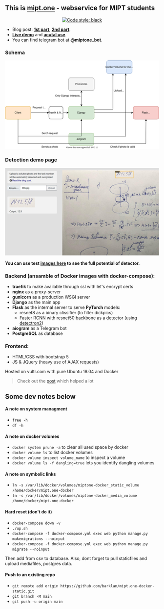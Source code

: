 ## This is [**mipt.one**](https://mipt.one/) - webservice for MIPT students

<p align="center">
<a href="https://github.com/psf/black"><img alt="Code style: black" src="https://img.shields.io/badge/code%20style-black-000000.svg"></a>
</p>

- Blog post: **[1st part](https://barklan.github.io/2021/01/20/detectron2-train/)**, **[2nd part](https://barklan.github.io/2021/01/22/deploying-dl-models/)**. 
- **[Live demo](https://mipt.one/detection/)** and **[acutal use](https://mipt.one/physics/)**.
- You can find telegram bot at **[@miptone_bot](https://t.me/miptone_bot)**.

### Schema

![schema](readme_img/dl_deployment.svg)

### Detection demo page

[![demo](readme_img/demo.jpg)](https://mipt.one/detection/)

**You can use test [images here](https://github.com/barklan/mipt.one-docker/tree/main/readme_img) to see the full potential of detector.**

### Backend (ansamble of Docker images with docker-compose):
 - **traefik** to make available through ssl with let's encrypt certs
 - **nginx** as a proxy-server
 - **gunicorn** as a production WSGI server
 - **Django** as the main app
 - **Flask** as the internal server to serve **PyTorch** models:
    - resnet8 as a binary clissifier (to filter dickpics)
    - Faster RCNN with resnet50 backbone as a detector (using [detectron2](https://github.com/facebookresearch/detectron2))
 - **aiogram** as a Telegram bot
 - **PostgreSQL** as database
 
### Frontend:
 - HTML/CSS with bootstrap 5
 - JS & JQuery (heavy use of AJAX requests)

Hosted on vultr.com with pure Ubuntu 18.04 and Docker

> Check out the [post](https://testdriven.io/dockerizing-django-with-postgres-gunicorn-and-nginx) which helped a lot

## Some dev notes below

#### A note on system managment

- `free -h`
- `df -h`

#### A note on docker volumes

- `docker system prune -a` to clear all used space by docker
- `docker volume ls` to list docker volumes
- `docker volume inspect volume_name` to inspect a volume
- `docker volume ls -f dangling=true` lets you identify dangling volumes

#### A note on symbolic links

- `ln -s /var/lib/docker/volumes/miptone-docker_static_volume /home/docker/mipt.one-docker`
- `ln -s /var/lib/docker/volumes/miptone-docker_media_volume /home/docker/mipt.one-docker`

#### Hard reset (don't do it)

- `docker-compose down -v`
- `./up.sh`
- `docker-compose -f docker-compose.yml exec web python manage.py makemigrations --noinput`
- `docker-compose -f docker-compose.yml exec web python manage.py migrate --noinput`

Then add from csv to database. Also, dont forget to pull staticfiles and upload mediafiles, postgres data.

#### Push to an existing repo

- `git remote add origin https://github.com/barklan/mipt.one-docker-static.git`
- `git branch -M main`
- `git push -u origin main`


